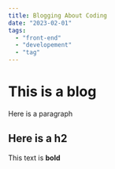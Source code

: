 ```yaml
---
title: Blogging About Coding
date: "2023-02-01"
tags:
  - "front-end"
  - "developement"
  - "tag"
---
```


# This is a blog

Here is a paragraph

## Here is a h2

This text is **bold**
